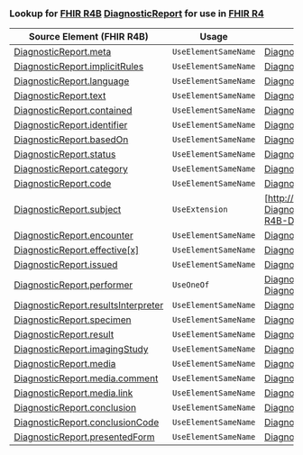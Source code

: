 ### Lookup for [FHIR R4B](https://hl7.org/fhir/R4B/) [DiagnosticReport](https://hl7.org/fhir/R4B/DiagnosticReport.html) for use in [FHIR R4](https://hl7.org/fhir/R4/)

| Source Element (FHIR R4B) | Usage | Target |
| -------------- | ----- | ------ |
| [DiagnosticReport.meta](https://hl7.org/fhir/R4B/DiagnosticReport.html#resource) | `UseElementSameName` | [DiagnosticReport.meta](https://hl7.org/fhir/R4/DiagnosticReport.html#resource) |
| [DiagnosticReport.implicitRules](https://hl7.org/fhir/R4B/DiagnosticReport.html#resource) | `UseElementSameName` | [DiagnosticReport.implicitRules](https://hl7.org/fhir/R4/DiagnosticReport.html#resource) |
| [DiagnosticReport.language](https://hl7.org/fhir/R4B/DiagnosticReport.html#resource) | `UseElementSameName` | [DiagnosticReport.language](https://hl7.org/fhir/R4/DiagnosticReport.html#resource) |
| [DiagnosticReport.text](https://hl7.org/fhir/R4B/DiagnosticReport.html#resource) | `UseElementSameName` | [DiagnosticReport.text](https://hl7.org/fhir/R4/DiagnosticReport.html#resource) |
| [DiagnosticReport.contained](https://hl7.org/fhir/R4B/DiagnosticReport.html#resource) | `UseElementSameName` | [DiagnosticReport.contained](https://hl7.org/fhir/R4/DiagnosticReport.html#resource) |
| [DiagnosticReport.identifier](https://hl7.org/fhir/R4B/DiagnosticReport.html#resource) | `UseElementSameName` | [DiagnosticReport.identifier](https://hl7.org/fhir/R4/DiagnosticReport.html#resource) |
| [DiagnosticReport.basedOn](https://hl7.org/fhir/R4B/DiagnosticReport.html#resource) | `UseElementSameName` | [DiagnosticReport.basedOn](https://hl7.org/fhir/R4/DiagnosticReport.html#resource) |
| [DiagnosticReport.status](https://hl7.org/fhir/R4B/DiagnosticReport.html#resource) | `UseElementSameName` | [DiagnosticReport.status](https://hl7.org/fhir/R4/DiagnosticReport.html#resource) |
| [DiagnosticReport.category](https://hl7.org/fhir/R4B/DiagnosticReport.html#resource) | `UseElementSameName` | [DiagnosticReport.category](https://hl7.org/fhir/R4/DiagnosticReport.html#resource) |
| [DiagnosticReport.code](https://hl7.org/fhir/R4B/DiagnosticReport.html#resource) | `UseElementSameName` | [DiagnosticReport.code](https://hl7.org/fhir/R4/DiagnosticReport.html#resource) |
| [DiagnosticReport.subject](https://hl7.org/fhir/R4B/DiagnosticReport.html#resource) | `UseExtension` | [http://hl7.org/fhir/4.3/StructureDefinition/extension-DiagnosticReport.subject](StructureDefinition-ext-R4B-DiagnosticReport.subject.html) |
| [DiagnosticReport.encounter](https://hl7.org/fhir/R4B/DiagnosticReport.html#resource) | `UseElementSameName` | [DiagnosticReport.encounter](https://hl7.org/fhir/R4/DiagnosticReport.html#resource) |
| [DiagnosticReport.effective[x]](https://hl7.org/fhir/R4B/DiagnosticReport.html#resource) | `UseElementSameName` | [DiagnosticReport.effective[x]](https://hl7.org/fhir/R4/DiagnosticReport.html#resource) |
| [DiagnosticReport.issued](https://hl7.org/fhir/R4B/DiagnosticReport.html#resource) | `UseElementSameName` | [DiagnosticReport.issued](https://hl7.org/fhir/R4/DiagnosticReport.html#resource) |
| [DiagnosticReport.performer](https://hl7.org/fhir/R4B/DiagnosticReport.html#resource) | `UseOneOf` | [DiagnosticReport.performer](https://hl7.org/fhir/R4/DiagnosticReport.html#resource)<br />[DiagnosticReport.performer](https://hl7.org/fhir/R4/DiagnosticReport.html#resource) |
| [DiagnosticReport.resultsInterpreter](https://hl7.org/fhir/R4B/DiagnosticReport.html#resource) | `UseElementSameName` | [DiagnosticReport.resultsInterpreter](https://hl7.org/fhir/R4/DiagnosticReport.html#resource) |
| [DiagnosticReport.specimen](https://hl7.org/fhir/R4B/DiagnosticReport.html#resource) | `UseElementSameName` | [DiagnosticReport.specimen](https://hl7.org/fhir/R4/DiagnosticReport.html#resource) |
| [DiagnosticReport.result](https://hl7.org/fhir/R4B/DiagnosticReport.html#resource) | `UseElementSameName` | [DiagnosticReport.result](https://hl7.org/fhir/R4/DiagnosticReport.html#resource) |
| [DiagnosticReport.imagingStudy](https://hl7.org/fhir/R4B/DiagnosticReport.html#resource) | `UseElementSameName` | [DiagnosticReport.imagingStudy](https://hl7.org/fhir/R4/DiagnosticReport.html#resource) |
| [DiagnosticReport.media](https://hl7.org/fhir/R4B/DiagnosticReport.html#resource) | `UseElementSameName` | [DiagnosticReport.media](https://hl7.org/fhir/R4/DiagnosticReport.html#resource) |
| [DiagnosticReport.media.comment](https://hl7.org/fhir/R4B/DiagnosticReport.html#resource) | `UseElementSameName` | [DiagnosticReport.media.comment](https://hl7.org/fhir/R4/DiagnosticReport.html#resource) |
| [DiagnosticReport.media.link](https://hl7.org/fhir/R4B/DiagnosticReport.html#resource) | `UseElementSameName` | [DiagnosticReport.media.link](https://hl7.org/fhir/R4/DiagnosticReport.html#resource) |
| [DiagnosticReport.conclusion](https://hl7.org/fhir/R4B/DiagnosticReport.html#resource) | `UseElementSameName` | [DiagnosticReport.conclusion](https://hl7.org/fhir/R4/DiagnosticReport.html#resource) |
| [DiagnosticReport.conclusionCode](https://hl7.org/fhir/R4B/DiagnosticReport.html#resource) | `UseElementSameName` | [DiagnosticReport.conclusionCode](https://hl7.org/fhir/R4/DiagnosticReport.html#resource) |
| [DiagnosticReport.presentedForm](https://hl7.org/fhir/R4B/DiagnosticReport.html#resource) | `UseElementSameName` | [DiagnosticReport.presentedForm](https://hl7.org/fhir/R4/DiagnosticReport.html#resource) |
